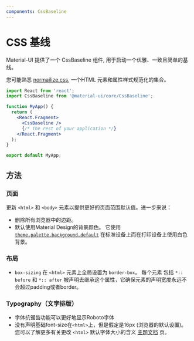```yaml
---
components: CssBaseline
---
```


# CSS 基线

<p class="description">Material-UI 提供了一个 CssBaseline 组件, 用于启动一个优雅、一致且简单的基线。</p>

您可能熟悉 [normailize.css](https://github.com/necolas/normalize.css), 一个HTML 元素和属性样式规范化的集合。

```jsx
import React from 'react';
import CssBaseline from '@material-ui/core/CssBaseline';

function MyApp() {
  return (
    <React.Fragment>
      <CssBaseline />
      {/* The rest of your application */}
    </React.Fragment>
  );
}

export default MyApp;
```

## 方法

### 页面

更新 `<html>` 和 `<body>` 元素以提供更好的页面范围默认值。进一步来说：

- 删除所有浏览器中的边距。
- 默认使用Material Design的背景颜色。 它使用 [`theme.palette.background.default`](/customization/default-theme/?expend-path=$.palette.background) 在标准设备上而在打印设备上使用白色背景。

### 布局

- `box-sizing` 在 `<html>` 元素上全局设置为 `border-box`。 每个元素 包括 `*:: before` 和 `*:: after` 被声明去继承这个属性，它确保元素的声明宽度永远不会超过padding或者border。

### Typography（文字排版）

- 字体抗锯齿功能可以更好地显示Roboto字体
- 没有声明基础font-size在`<html>`上，但是假定是16px (浏览器的默认设置)。 您可以了解更多有关更改 `<html>` 默认字体大小的含义 [主题文档](/customization/typography/#typography-html-font-size) 页。